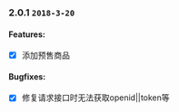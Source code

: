 ###  2.0.1 `2018-3-20`
#### Features:

- [x] 添加预售商品

#### Bugfixes:

- [x] 修复请求接口时无法获取openid||token等

